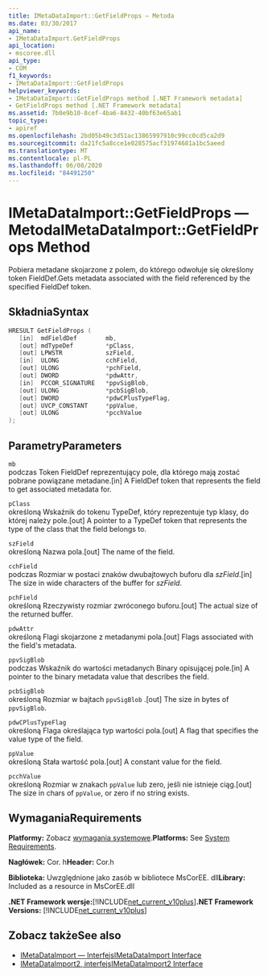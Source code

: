 ```yaml
---
title: IMetaDataImport::GetFieldProps — Metoda
ms.date: 03/30/2017
api_name:
- IMetaDataImport.GetFieldProps
api_location:
- mscoree.dll
api_type:
- COM
f1_keywords:
- IMetaDataImport::GetFieldProps
helpviewer_keywords:
- IMetaDataImport::GetFieldProps method [.NET Framework metadata]
- GetFieldProps method [.NET Framework metadata]
ms.assetid: 7b0e9b10-8cef-4ba6-8432-40bf63e65ab1
topic_type:
- apiref
ms.openlocfilehash: 2bd05b49c3d51ac13865997910c99cc0cd5ca2d9
ms.sourcegitcommit: da21fc5a8cce1e028575acf31974681a1bc5aeed
ms.translationtype: MT
ms.contentlocale: pl-PL
ms.lasthandoff: 06/08/2020
ms.locfileid: "84491250"
---
```

# <a name="imetadataimportgetfieldprops-method"></a><span data-ttu-id="74c50-102">IMetaDataImport::GetFieldProps — Metoda</span><span class="sxs-lookup"><span data-stu-id="74c50-102">IMetaDataImport::GetFieldProps Method</span></span>
<span data-ttu-id="74c50-103">Pobiera metadane skojarzone z polem, do którego odwołuje się określony token FieldDef.</span><span class="sxs-lookup"><span data-stu-id="74c50-103">Gets metadata associated with the field referenced by the specified FieldDef token.</span></span>  
  
## <a name="syntax"></a><span data-ttu-id="74c50-104">Składnia</span><span class="sxs-lookup"><span data-stu-id="74c50-104">Syntax</span></span>  
  
```cpp  
HRESULT GetFieldProps (  
   [in]  mdFieldDef        mb,
   [out] mdTypeDef         *pClass,  
   [out] LPWSTR            szField,  
   [in]  ULONG             cchField,
   [out] ULONG             *pchField,  
   [out] DWORD             *pdwAttr,  
   [in]  PCCOR_SIGNATURE   *ppvSigBlob,
   [out] ULONG             *pcbSigBlob,
   [out] DWORD             *pdwCPlusTypeFlag,
   [out] UVCP_CONSTANT     *ppValue,  
   [out] ULONG             *pcchValue  
);  
```  
  
## <a name="parameters"></a><span data-ttu-id="74c50-105">Parametry</span><span class="sxs-lookup"><span data-stu-id="74c50-105">Parameters</span></span>  
 `mb`  
 <span data-ttu-id="74c50-106">podczas Token FieldDef reprezentujący pole, dla którego mają zostać pobrane powiązane metadane.</span><span class="sxs-lookup"><span data-stu-id="74c50-106">[in] A FieldDef token that represents the field to get associated metadata for.</span></span>  
  
 `pClass`  
 <span data-ttu-id="74c50-107">określoną Wskaźnik do tokenu TypeDef, który reprezentuje typ klasy, do której należy pole.</span><span class="sxs-lookup"><span data-stu-id="74c50-107">[out] A pointer to a TypeDef token that represents the type of the class that the field belongs to.</span></span>  
  
 `szField`  
 <span data-ttu-id="74c50-108">określoną Nazwa pola.</span><span class="sxs-lookup"><span data-stu-id="74c50-108">[out] The name of the field.</span></span>  
  
 `cchField`  
 <span data-ttu-id="74c50-109">podczas Rozmiar w postaci znaków dwubajtowych buforu dla *szField*.</span><span class="sxs-lookup"><span data-stu-id="74c50-109">[in] The size in wide characters of the buffer for *szField*.</span></span>  
  
 `pchField`  
 <span data-ttu-id="74c50-110">określoną Rzeczywisty rozmiar zwróconego buforu.</span><span class="sxs-lookup"><span data-stu-id="74c50-110">[out] The actual size of the returned buffer.</span></span>  
  
 `pdwAttr`  
 <span data-ttu-id="74c50-111">określoną Flagi skojarzone z metadanymi pola.</span><span class="sxs-lookup"><span data-stu-id="74c50-111">[out] Flags associated with the field's metadata.</span></span>  
  
 `ppvSigBlob`  
 <span data-ttu-id="74c50-112">podczas Wskaźnik do wartości metadanych Binary opisującej pole.</span><span class="sxs-lookup"><span data-stu-id="74c50-112">[in] A pointer to the binary metadata value that describes the field.</span></span>  
  
 `pcbSigBlob`  
 <span data-ttu-id="74c50-113">określoną Rozmiar w bajtach `ppvSigBlob` .</span><span class="sxs-lookup"><span data-stu-id="74c50-113">[out] The size in bytes of `ppvSigBlob`.</span></span>  
  
 `pdwCPlusTypeFlag`  
 <span data-ttu-id="74c50-114">określoną Flaga określająca typ wartości pola.</span><span class="sxs-lookup"><span data-stu-id="74c50-114">[out] A flag that specifies the value type of the field.</span></span>  
  
 `ppValue`  
 <span data-ttu-id="74c50-115">określoną Stała wartość pola.</span><span class="sxs-lookup"><span data-stu-id="74c50-115">[out] A constant value for the field.</span></span>  
  
 `pcchValue`  
 <span data-ttu-id="74c50-116">określoną Rozmiar w znakach `ppValue` lub zero, jeśli nie istnieje ciąg.</span><span class="sxs-lookup"><span data-stu-id="74c50-116">[out] The size in chars of `ppValue`, or zero if no string exists.</span></span>  
  
## <a name="requirements"></a><span data-ttu-id="74c50-117">Wymagania</span><span class="sxs-lookup"><span data-stu-id="74c50-117">Requirements</span></span>  
 <span data-ttu-id="74c50-118">**Platformy:** Zobacz [wymagania systemowe](../../get-started/system-requirements.md).</span><span class="sxs-lookup"><span data-stu-id="74c50-118">**Platforms:** See [System Requirements](../../get-started/system-requirements.md).</span></span>  
  
 <span data-ttu-id="74c50-119">**Nagłówek:** Cor. h</span><span class="sxs-lookup"><span data-stu-id="74c50-119">**Header:** Cor.h</span></span>  
  
 <span data-ttu-id="74c50-120">**Biblioteka:** Uwzględnione jako zasób w bibliotece MsCorEE. dll</span><span class="sxs-lookup"><span data-stu-id="74c50-120">**Library:** Included as a resource in MsCorEE.dll</span></span>  
  
 <span data-ttu-id="74c50-121">**.NET Framework wersje:**[!INCLUDE[net_current_v10plus](../../../../includes/net-current-v10plus-md.md)]</span><span class="sxs-lookup"><span data-stu-id="74c50-121">**.NET Framework Versions:** [!INCLUDE[net_current_v10plus](../../../../includes/net-current-v10plus-md.md)]</span></span>  
  
## <a name="see-also"></a><span data-ttu-id="74c50-122">Zobacz także</span><span class="sxs-lookup"><span data-stu-id="74c50-122">See also</span></span>

- [<span data-ttu-id="74c50-123">IMetaDataImport — Interfejs</span><span class="sxs-lookup"><span data-stu-id="74c50-123">IMetaDataImport Interface</span></span>](imetadataimport-interface.md)
- [<span data-ttu-id="74c50-124">IMetaDataImport2, interfejs</span><span class="sxs-lookup"><span data-stu-id="74c50-124">IMetaDataImport2 Interface</span></span>](imetadataimport2-interface.md)
